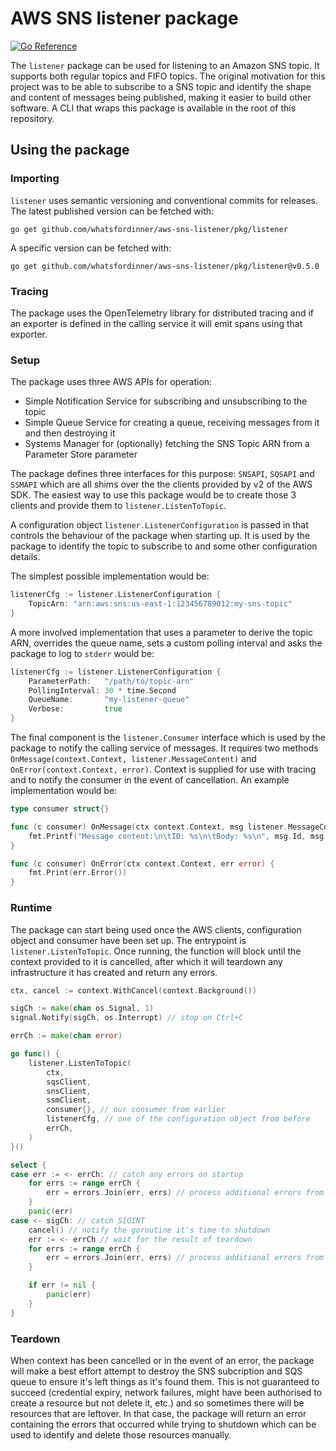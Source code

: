 # AWS SNS listener package

[![Go Reference](https://pkg.go.dev/badge/github.com/whatsfordinner/aws-sns-listener/pkg/listener.svg)](https://pkg.go.dev/github.com/whatsfordinner/aws-sns-listener/pkg/listener)

The `listener` package can be used for listening to an Amazon SNS topic. It supports both regular topics and FIFO topics. The original motivation for this project was to be able to subscribe to a SNS topic and identify the shape and content of messages being published, making it easier to build other software. A CLI that wraps this package is available in the root of this repository.

## Using the package

### Importing

`listener` uses semantic versioning and conventional commits for releases. The latest published version can be fetched with:

```
go get github.com/whatsfordinner/aws-sns-listener/pkg/listener
```

A specific version can be fetched with:

```
go get github.com/whatsfordinner/aws-sns-listener/pkg/listener@v0.5.0
```

### Tracing

The package uses the OpenTelemetry library for distributed tracing and if an exporter is defined in the calling service it will emit spans using that exporter.

### Setup

The package uses three AWS APIs for operation:  
* Simple Notification Service for subscribing and unsubscribing to the topic  
* Simple Queue Service for creating a queue, receiving messages from it and then destroying it  
* Systems Manager for (optionally) fetching the SNS Topic ARN from a Parameter Store parameter

The package defines three interfaces for this purpose: `SNSAPI`, `SQSAPI` and `SSMAPI` which are all shims over the the clients provided by v2 of the AWS SDK. The easiest way to use this package would be to create those 3 clients and provide them to `listener.ListenToTopic`.

A configuration object `listener.ListenerConfiguration` is passed in that controls the behaviour of the package when starting up. It is used by the package to identify the topic to subscribe to and some other configuration details.

The simplest possible implementation would be:

```go
listenerCfg := listener.ListenerConfiguration {
    TopicArn: "arn:aws:sns:us-east-1:123456789012:my-sns-topic"
}
```

A more involved implementation that uses a parameter to derive the topic ARN, overrides the queue name, sets a custom polling interval and asks the package to log to `stderr` would be:

```go
listenerCfg := listener.ListenerConfiguration {
    ParameterPath:   "/path/to/topic-arn"
    PollingInterval: 30 * time.Second 
    QueueName:       "my-listener-queue"
    Verbose:         true
}
```

The final component is the `listener.Consumer` interface which is used by the package to notify the calling service of messages. It requires two methods `OnMessage(context.Context, listener.MessageContent)` and `OnError(context.Context, error)`. Context is supplied for use with tracing and to notify the consumer in the event of cancellation. An example implementation would be:

```go
type consumer struct{}

func (c consumer) OnMessage(ctx context.Context, msg listener.MessageContent) {
    fmt.Printf("Message content:\n\tID: %s\n\tBody: %s\n", msg.Id, msg.Body)
}

func (c consumer) OnError(ctx context.Context, err error) {
    fmt.Print(err.Error())
}
```

### Runtime

The package can start being used once the AWS clients, configuration object and consumer have been set up. The entrypoint is `listener.ListenToTopic`. Once running, the function will block until the context provided to it is cancelled, after which it will teardown any infrastructure it has created and return any errors.

```go
ctx, cancel := context.WithCancel(context.Background())

sigCh := make(chan os.Signal, 1)
signal.Notify(sigCh, os.Interrupt) // stop on Ctrl+C

errCh := make(chan error)

go func() {
    listener.ListenToTopic(
        ctx,
        sqsClient,
        snsClient,
        ssmClient,
        consumer{}, // our consumer from earlier
        listenerCfg, // one of the configuration object from before
        errCh,
    )
}()

select {
case err := <- errCh: // catch any errors on startup
    for errs := range errCh {
        err = errors.Join(err, errs) // process additional errors from the teardown process
    }
    panic(err)
case <- sigCh: // catch SIGINT
    cancel() // notify the goroutine it's time to shutdown
    err := <- errCh // wait for the result of teardown
    for errs := range errCh {
        err = errors.Join(err, errs) // process additional errors from the teardown process
    }

    if err != nil {
        panic(err)
    }
}
```

### Teardown

When context has been cancelled or in the event of an error, the package will make a best effort attempt to destroy the SNS subcription and SQS queue to ensure it's left things as it's found them. This is not guaranteed to succeed (credential expiry, network failures, might have been authorised to create a resource but not delete it, etc.) and so sometimes there will be resources that are leftover. In that case, the package will return an error containing the errors that occurred while trying to shutdown which can be used to identify and delete those resources manually.
